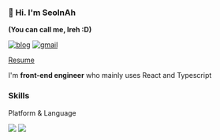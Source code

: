 ### 👋 Hi. I'm SeoInAh
**(You can call me, Ireh :D)**

[![blog](https://img.shields.io/badge/-Blog-white?style=flat-square)](https://seoinah.github.io//)
[![gmail](https://img.shields.io/badge/ireh2650@gmail.com-grey?style=flat-square&logo=gmail)](mailto://ireh2650@gmail.com/)

[Resume]()

I'm **front-end engineer** who mainly uses React and Typescript
<!--
[![seoinah's GitHub stats](https://github-readme-stats.vercel.app/api?username=seoinah)](https://github.com/anuraghazra/github-readme-stats)
-->

### Skills

Platform & Language

![](https://img.shields.io/badge/React-61DAFB?style=flat-square&logo=react&logoColor=black)
![](https://img.shields.io/badge/Typescript-3178C6?style=flat-square&logo=typescript&logoColor=white)


<!--
**seoinah/seoinah** is a ✨ _special_ ✨ repository because its `README.md` (this file) appears on your GitHub profile.

Here are some ideas to get you started:

- 🔭 I’m currently working on ...
- 🌱 I’m currently learning ...
- 👯 I’m looking to collaborate on ...
- 🤔 I’m looking for help with ...
- 💬 Ask me about ...
- 📫 How to reach me: ...
- 😄 Pronouns: ...
- ⚡ Fun fact: ...
-->
